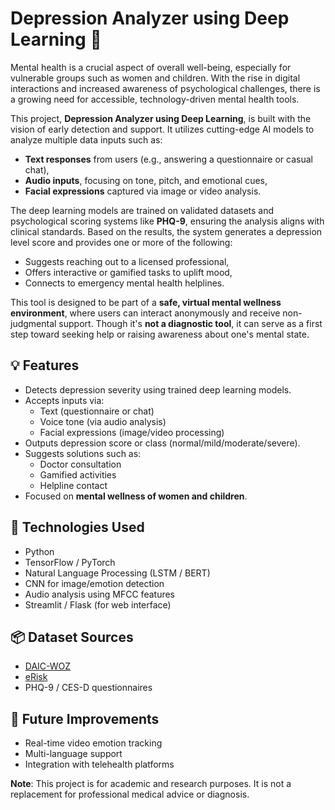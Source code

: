 # Depression Analyzer using Deep Learning 🧠

Mental health is a crucial aspect of overall well-being, especially for vulnerable groups such as women and children. With the rise in digital interactions and increased awareness of psychological challenges, there is a growing need for accessible, technology-driven mental health tools.

This project, **Depression Analyzer using Deep Learning**, is built with the vision of early detection and support. It utilizes cutting-edge AI models to analyze multiple data inputs such as:

* **Text responses** from users (e.g., answering a questionnaire or casual chat),
* **Audio inputs**, focusing on tone, pitch, and emotional cues,
* **Facial expressions** captured via image or video analysis.

The deep learning models are trained on validated datasets and psychological scoring systems like **PHQ-9**, ensuring the analysis aligns with clinical standards. Based on the results, the system generates a depression level score and provides one or more of the following:

* Suggests reaching out to a licensed professional,
* Offers interactive or gamified tasks to uplift mood,
* Connects to emergency mental health helplines.

This tool is designed to be part of a **safe, virtual mental wellness environment**, where users can interact anonymously and receive non-judgmental support. Though it's **not a diagnostic tool**, it can serve as a first step toward seeking help or raising awareness about one's mental state.

## 💡 Features
- Detects depression severity using trained deep learning models.
- Accepts inputs via:
  - Text (questionnaire or chat)
  - Voice tone (via audio analysis)
  - Facial expressions (image/video processing)
- Outputs depression score or class (normal/mild/moderate/severe).
- Suggests solutions such as:
  - Doctor consultation
  - Gamified activities
  - Helpline contact
- Focused on **mental wellness of women and children**.

## 🧰 Technologies Used
- Python
- TensorFlow / PyTorch
- Natural Language Processing (LSTM / BERT)
- CNN for image/emotion detection
- Audio analysis using MFCC features
- Streamlit / Flask (for web interface)

## 📦 Dataset Sources
- [DAIC-WOZ](https://dcapswoz.ict.usc.edu/)
- [eRisk](https://erisk.irlab.org/)
- PHQ-9 / CES-D questionnaires

## 🚀 Future Improvements
- Real-time video emotion tracking
- Multi-language support
- Integration with telehealth platforms



**Note**: This project is for academic and research purposes. It is not a replacement for professional medical advice or diagnosis.
